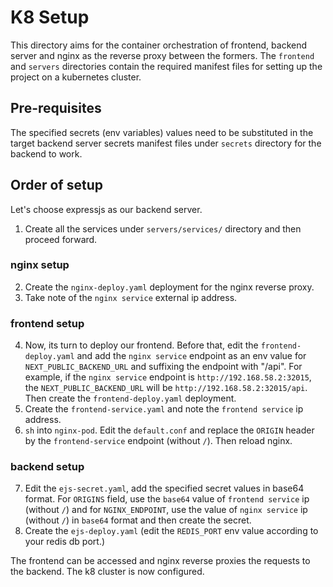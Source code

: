 # K8 Setup

This directory aims for the container orchestration of frontend, backend server and nginx as the reverse proxy between the formers. The `frontend` and `servers` directories contain the required manifest files for setting up the project on a kubernetes cluster.

## Pre-requisites

The specified secrets (env variables) values need to be substituted in the target backend server secrets manifest files under `secrets` directory for the backend to work.

## Order of setup 

Let's choose expressjs as our backend server.

1) Create all the services under `servers/services/` directory and then proceed forward.

### nginx setup

2) Create the `nginx-deploy.yaml` deployment for the nginx reverse proxy.
3) Take note of the `nginx service` external ip address.

### frontend setup

4) Now, its turn to deploy our frontend. Before that, edit the `frontend-deploy.yaml` and add the `nginx service` endpoint as an env value for `NEXT_PUBLIC_BACKEND_URL` and suffixing the endpoint with "/api". For example, if the `nginx service` endpoint is `http://192.168.58.2:32015`, the `NEXT_PUBLIC_BACKEND_URL` will be `http://192.168.58.2:32015/api`. Then create the `frontend-deploy.yaml` deployment.
5) Create the `frontend-service.yaml` and note the `frontend service` ip address.
6) `sh` into `nginx-pod`. Edit the `default.conf` and replace the `ORIGIN` header by the `frontend-service` endpoint (without `/`). Then reload nginx.

### backend setup

7) Edit the `ejs-secret.yaml`, add the specified secret values in base64 format. For `ORIGINS` field,
   use the `base64` value of `frontend service` ip (without `/`) and for `NGINX_ENDPOINT`, use the value of `nginx service` ip (without `/`) in `base64` format and
   then create the secret.
8) Create the `ejs-deploy.yaml` (edit the `REDIS_PORT` env value according to your redis db port.)

The frontend can be accessed and nginx reverse proxies the requests to the backend. The k8 cluster is now configured.

